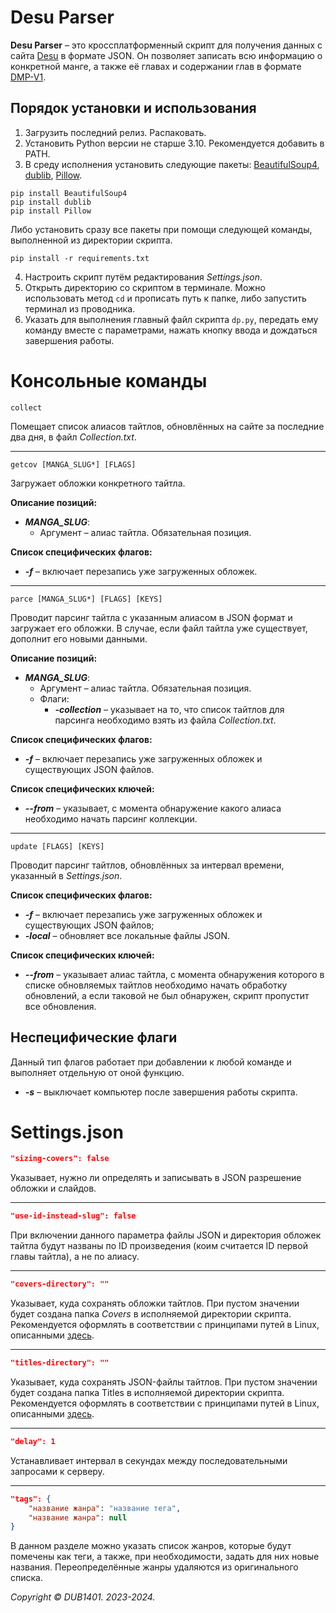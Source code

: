 # Desu Parser
**Desu Parser** – это кроссплатформенный скрипт для получения данных с сайта [Desu](https://desu.me/) в формате JSON. Он позволяет записать всю информацию о конкретной манге, а также её главах и содержании глав в формате [DMP-V1](Examples/DMP-V1.md).

## Порядок установки и использования
1. Загрузить последний релиз. Распаковать.
2. Установить Python версии не старше 3.10. Рекомендуется добавить в PATH.
3. В среду исполнения установить следующие пакеты: [BeautifulSoup4](https://launchpad.net/beautifulsoup), [dublib](https://github.com/DUB1401/dublib), [Pillow](https://github.com/python-pillow/Pillow).
```
pip install BeautifulSoup4
pip install dublib
pip install Pillow
```
Либо установить сразу все пакеты при помощи следующей команды, выполненной из директории скрипта.
```
pip install -r requirements.txt
```
4. Настроить скрипт путём редактирования _Settings.json_.
5. Открыть директорию со скриптом в терминале. Можно использовать метод `cd` и прописать путь к папке, либо запустить терминал из проводника.
6. Указать для выполнения главный файл скрипта `dp.py`, передать ему команду вместе с параметрами, нажать кнопку ввода и дождаться завершения работы.

# Консольные команды
```
collect
```
Помещает список алиасов тайтлов, обновлённых на сайте за последние два дня, в файл _Collection.txt_.
___
```
getcov [MANGA_SLUG*] [FLAGS]
```
Загружает обложки конкретного тайтла.

**Описание позиций:**
* _**MANGA\_SLUG**_:
	* Аргумент – алиас тайтла. Обязательная позиция.

**Список специфических флагов:**
* _**-f**_ – включает перезапись уже загруженных обложек.
___
```
parce [MANGA_SLUG*] [FLAGS] [KEYS]
```
Проводит парсинг тайтла с указанным алиасом в JSON формат и загружает его обложки. В случае, если файл тайтла уже существует, дополнит его новыми данными.

**Описание позиций:**
* _**MANGA\_SLUG**_:
	* Аргумент – алиас тайтла. Обязательная позиция.
	* Флаги:
		* _**-collection**_ – указывает на то, что список тайтлов для парсинга необходимо взять из файла _Collection.txt_.

**Список специфических флагов:**
* _**-f**_ – включает перезапись уже загруженных обложек и существующих JSON файлов.

**Список специфических ключей:**
* _**--from**_ – указывает, с момента обнаружение какого алиаса необходимо начать парсинг коллекции.
___
```
update [FLAGS] [KEYS]
```
Проводит парсинг тайтлов, обновлённых за интервал времени, указанный в _Settings.json_.

**Список специфических флагов:**
* _**-f**_ – включает перезапись уже загруженных обложек и существующих JSON файлов;
* _**-local**_ – обновляет все локальные файлы JSON.

**Список специфических ключей:**
* _**--from**_ – указывает алиас тайтла, с момента обнаружения которого в списке обновляемых тайтлов необходимо начать обработку обновлений, а eсли таковой не был обнаружен, скрипт пропустит все обновления.

## Неспецифические флаги
Данный тип флагов работает при добавлении к любой команде и выполняет отдельную от оной функцию.
* _**-s**_ – выключает компьютер после завершения работы скрипта.

# Settings.json
```JSON
"sizing-covers": false
```
Указывает, нужно ли определять и записывать в JSON разрешение обложки и слайдов.
___
```JSON
"use-id-instead-slug": false
```
При включении данного параметра файлы JSON и директория обложек тайтла будут названы по ID произведения (коим считается ID первой главы тайтла), а не по алиасу.
___
```JSON
"covers-directory": ""
```
Указывает, куда сохранять обложки тайтлов. При пустом значении будет создана папка _Covers_ в исполняемой директории скрипта. Рекомендуется оформлять в соответствии с принципами путей в Linux, описанными [здесь](http://cs.mipt.ru/advanced_python/lessons/lab02.html#cd).
___
```JSON
"titles-directory": ""
```
Указывает, куда сохранять JSON-файлы тайтлов. При пустом значении будет создана папка Titles в исполняемой директории скрипта. Рекомендуется оформлять в соответствии с принципами путей в Linux, описанными [здесь](http://cs.mipt.ru/advanced_python/lessons/lab02.html#cd).
___
```JSON
"delay": 1
```
Устанавливает интервал в секундах между последовательными запросами к серверу.
___
```JSON
"tags": {
	"название жанра": "название тега",
	"название жанра": null
}
```
В данном разделе можно указать список жанров, которые будут помечены как теги, а также, при необходимости, задать для них новые названия. Переопределённые жанры удаляются из оригинального списка.

_Copyright © DUB1401. 2023-2024._
